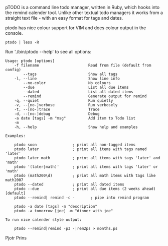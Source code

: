 pTODO is a command line todo manager, written in Ruby, which hooks into the
remind calender tool. Unlike other textual todo managers it works from a
straight text file - with an easy format for tags and dates.

ptodo has nice colour support for VIM and does colour output in the console.

    ptodo | less -R

Run './bin/ptodo --help' to see all options:


```
Usage: ptodo [options]
    -f filename                      Read from file (default from config)
        --tags                       Show all tags
    -l, --line                       Show line info
        --no-color                   No colours
        --due                        List all due items
        --dated                      List all dated items
        --remind                     Generate output for remind
    -q, --quiet                      Run quietly
    -v, --[no-]verbose               Run verbosely
    -t, --[no-]trace                 Trace
    -d, --[no-]debug                 Debug
    -a date [tags] -m "msg"          Add item to Todo list
    -m
    -h, --help                       Show help and examples

Examples:

    ptodo soon                ; print all non-tagged items
    ptodo later               ; print all items with tags named 'later'
    ptodo later math          ; print all items with tags 'later' and 'math'
    ptodo '(later|math)'      ; print all items with tags 'later' or 'math'
    ptodo (math200\d)         ; print all math items with tags like math2007
    ptodo --dated             ; print all dated items
    ptodo --due               ; print all due items (2 weeks ahead) [default]
    ptodo --remind| remind -c -       ; pipe into remind program

    ptodo -a date [tags] -m "description"
    ptodo -a tomorrow [joe] -m "dinner with joe"

To run nice calender style output:

    ptodo --remind|remind -p3 -|rem2ps > months.ps

```

Pjotr Prins
